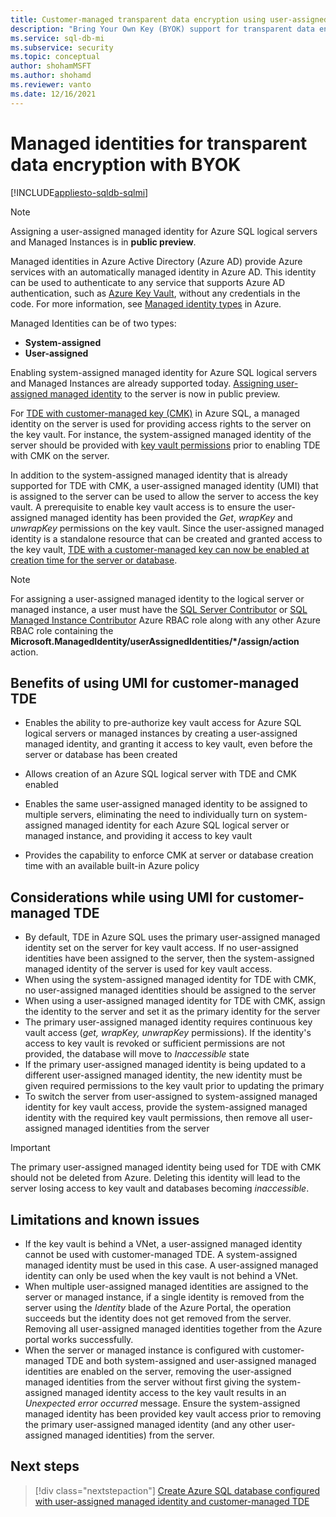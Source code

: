```yaml
---
title: Customer-managed transparent data encryption using user-assigned managed identity
description: "Bring Your Own Key (BYOK) support for transparent data encryption (TDE) using user-assigned managed identity (UMI)"
ms.service: sql-db-mi
ms.subservice: security
ms.topic: conceptual
author: shohamMSFT
ms.author: shohamd
ms.reviewer: vanto
ms.date: 12/16/2021
---
```


# Managed identities for transparent data encryption with BYOK
[!INCLUDE[appliesto-sqldb-sqlmi](../includes/appliesto-sqldb-sqlmi.md)]

> [!NOTE]
> Assigning a user-assigned managed identity for Azure SQL logical servers and Managed Instances is in **public preview**.

Managed identities in Azure Active Directory (Azure AD) provide Azure services with an automatically managed identity in Azure AD. This identity can be used to authenticate to any service that supports Azure AD authentication, such as [Azure Key Vault](../../key-vault/general/overview.md), without any credentials in the code. For more information, see [Managed identity types](../../active-directory/managed-identities-azure-resources/overview.md#managed-identity-types) in Azure. 

Managed Identities can be of two types:

- **System-assigned**
- **User-assigned**

Enabling system-assigned managed identity for Azure SQL logical servers and Managed Instances are already supported today. [Assigning user-assigned managed identity](authentication-azure-ad-user-assigned-managed-identity.md) to the server is now in public preview.

For [TDE with customer-managed key (CMK)](transparent-data-encryption-byok-overview.md) in Azure SQL, a managed identity on the server is used for providing access rights to the server on the key vault. For instance, the system-assigned managed identity of the server should be provided with [key vault permissions](transparent-data-encryption-byok-overview.md#how-customer-managed-tde-works) prior to enabling TDE with CMK on the server. 

In addition to the system-assigned managed identity that is already supported for TDE with CMK, a user-assigned managed identity (UMI) that is assigned to the server can be used to allow the server to access the key vault. A prerequisite to enable key vault access is to ensure the user-assigned managed identity has been provided the *Get*, *wrapKey* and *unwrapKey* permissions on the key vault. Since the user-assigned managed identity is a standalone resource that can be created and granted access to the key vault, [TDE with a customer-managed key can now be enabled at creation time for the server or database](transparent-data-encryption-byok-create-server.md). 

> [!NOTE]
> For assigning a user-assigned managed identity to the logical server or managed instance, a user must have the [SQL Server Contributor](../../role-based-access-control/built-in-roles.md#sql-server-contributor) or [SQL Managed Instance Contributor](../../role-based-access-control/built-in-roles.md#sql-managed-instance-contributor) Azure RBAC role along with any other Azure RBAC role containing the **Microsoft.ManagedIdentity/userAssignedIdentities/*/assign/action** action. 

## Benefits of using UMI for customer-managed TDE

- Enables the ability to pre-authorize key vault access for Azure SQL logical servers or managed instances by creating a user-assigned managed identity, and granting it access to key vault, even before the server or database has been created

- Allows creation of an Azure SQL logical server with TDE and CMK enabled

- Enables the same user-assigned managed identity to be assigned to multiple servers, eliminating the need to individually turn on system-assigned managed identity for each Azure SQL logical server or managed instance, and providing it access to key vault

- Provides the capability to enforce CMK at server or database creation time with an available built-in Azure policy

## Considerations while using UMI for customer-managed TDE

- By default, TDE in Azure SQL uses the primary user-assigned managed identity set on the server for key vault access. If no user-assigned identities have been assigned to the server, then the system-assigned managed identity of the server is used for key vault access.
- When using the system-assigned managed identity for TDE with CMK, no user-assigned managed identities should be assigned to the server 
- When using a user-assigned managed identity for TDE with CMK, assign the identity to the server and set it as the primary identity for the server
- The primary user-assigned managed identity requires continuous key vault access (*get, wrapKey, unwrapKey* permissions). If the identity's access to key vault is revoked or sufficient permissions are not provided, the database will move to *Inaccessible* state 
- If the primary user-assigned managed identity is being updated to a different user-assigned managed identity, the new identity must be given required permissions to the key vault prior to updating the primary 
- To switch the server from user-assigned to system-assigned managed identity for key vault access, provide the system-assigned managed identity with the required key vault permissions, then remove all user-assigned managed identities from the server

> [!Important]
> The primary user-assigned managed identity being used for TDE with CMK should not be deleted from Azure. Deleting this identity will lead to the server losing access to key vault and databases becoming *inaccessible*. 
 
## Limitations and known issues

- If the key vault is behind a VNet, a user-assigned managed identity cannot be used with customer-managed TDE. A system-assigned managed identity must be used in this case. A user-assigned managed identity can only be used when the key vault is not behind a VNet. 
- When multiple user-assigned managed identities are assigned to the server or managed instance, if a single identity is removed from the server using the *Identity* blade of the Azure Portal, the operation succeeds but the identity does not get removed from the server. Removing all user-assigned managed identities together from the Azure portal works successfully.
- When the server or managed instance is configured with customer-managed TDE and both system-assigned and user-assigned managed identities are enabled on the server, removing the user-assigned managed identities from the server without first giving the system-assigned managed identity access to the key vault results in an *Unexpected error occurred* message. Ensure the system-assigned managed identity has been provided key vault access prior to removing the primary user-assigned managed identity (and any other user-assigned managed identities) from the server.


## Next steps

> [!div class="nextstepaction"]
> [Create Azure SQL database configured with user-assigned managed identity and customer-managed TDE](transparent-data-encryption-byok-create-server.md)